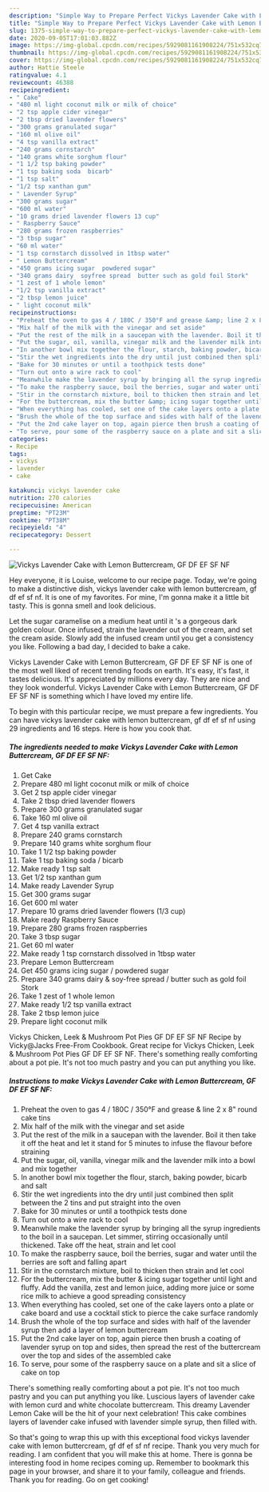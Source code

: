 ```yaml
---
description: "Simple Way to Prepare Perfect Vickys Lavender Cake with Lemon Buttercream, GF DF EF SF NF"
title: "Simple Way to Prepare Perfect Vickys Lavender Cake with Lemon Buttercream, GF DF EF SF NF"
slug: 1375-simple-way-to-prepare-perfect-vickys-lavender-cake-with-lemon-buttercream-gf-df-ef-sf-nf
date: 2020-09-05T17:01:03.882Z
image: https://img-global.cpcdn.com/recipes/5929081161908224/751x532cq70/vickys-lavender-cake-with-lemon-buttercream-gf-df-ef-sf-nf-recipe-main-photo.jpg
thumbnail: https://img-global.cpcdn.com/recipes/5929081161908224/751x532cq70/vickys-lavender-cake-with-lemon-buttercream-gf-df-ef-sf-nf-recipe-main-photo.jpg
cover: https://img-global.cpcdn.com/recipes/5929081161908224/751x532cq70/vickys-lavender-cake-with-lemon-buttercream-gf-df-ef-sf-nf-recipe-main-photo.jpg
author: Hattie Steele
ratingvalue: 4.1
reviewcount: 46388
recipeingredient:
- " Cake"
- "480 ml light coconut milk or milk of choice"
- "2 tsp apple cider vinegar"
- "2 tbsp dried lavender flowers"
- "300 grams granulated sugar"
- "160 ml olive oil"
- "4 tsp vanilla extract"
- "240 grams cornstarch"
- "140 grams white sorghum flour"
- "1 1/2 tsp baking powder"
- "1 tsp baking soda  bicarb"
- "1 tsp salt"
- "1/2 tsp xanthan gum"
- " Lavender Syrup"
- "300 grams sugar"
- "600 ml water"
- "10 grams dried lavender flowers 13 cup"
- " Raspberry Sauce"
- "280 grams frozen raspberries"
- "3 tbsp sugar"
- "60 ml water"
- "1 tsp cornstarch dissolved in 1tbsp water"
- " Lemon Buttercream"
- "450 grams icing sugar  powdered sugar"
- "340 grams dairy  soyfree spread  butter such as gold foil Stork"
- "1 zest of 1 whole lemon"
- "1/2 tsp vanilla extract"
- "2 tbsp lemon juice"
- " light coconut milk"
recipeinstructions:
- "Preheat the oven to gas 4 / 180C / 350°F and grease &amp; line 2 x 8&#34; round cake tins"
- "Mix half of the milk with the vinegar and set aside"
- "Put the rest of the milk in a saucepan with the lavender. Boil it then take it off the heat and let it stand for 5 minutes to infuse the flavour before straining"
- "Put the sugar, oil, vanilla, vinegar milk and the lavender milk into a bowl and mix together"
- "In another bowl mix together the flour, starch, baking powder, bicarb and salt"
- "Stir the wet ingredients into the dry until just combined then split between the 2 tins and put straight into the oven"
- "Bake for 30 minutes or until a toothpick tests done"
- "Turn out onto a wire rack to cool"
- "Meanwhile make the lavender syrup by bringing all the syrup ingredients to the boil in a saucepan. Let simmer, stirring occasionally until thickened. Take off the heat, strain and let cool"
- "To make the raspberry sauce, boil the berries, sugar and water until the berries are soft and falling apart"
- "Stir in the cornstarch mixture, boil to thicken then strain and let cool"
- "For the buttercream, mix the butter &amp; icing sugar together until light and fluffy. Add the vanilla, zest and lemon juice, adding more juice or some rice milk to achieve a good spreading consistency"
- "When everything has cooled, set one of the cake layers onto a plate or cake board and use a cocktail stick to pierce the cake surface randomly"
- "Brush the whole of the top surface and sides with half of the lavender syrup then add a layer of lemon buttercream"
- "Put the 2nd cake layer on top, again pierce then brush a coating of lavender syrup on top and sides, then spread the rest of the buttercream over the top and sides of the assembled cake"
- "To serve, pour some of the raspberry sauce on a plate and sit a slice of cake on top"
categories:
- Recipe
tags:
- vickys
- lavender
- cake

katakunci: vickys lavender cake 
nutrition: 270 calories
recipecuisine: American
preptime: "PT23M"
cooktime: "PT38M"
recipeyield: "4"
recipecategory: Dessert

---
```



![Vickys Lavender Cake with Lemon Buttercream, GF DF EF SF NF](https://img-global.cpcdn.com/recipes/5929081161908224/751x532cq70/vickys-lavender-cake-with-lemon-buttercream-gf-df-ef-sf-nf-recipe-main-photo.jpg)

Hey everyone, it is Louise, welcome to our recipe page. Today, we're going to make a distinctive dish, vickys lavender cake with lemon buttercream, gf df ef sf nf. It is one of my favorites. For mine, I'm gonna make it a little bit tasty. This is gonna smell and look delicious.

Let the sugar caramelise on a medium heat until it &#39;s a gorgeous dark golden colour. Once infused, strain the lavender out of the cream, and set the cream aside. Slowly add the infused cream until you get a consistency you like. Following a bad day, I decided to bake a cake.

Vickys Lavender Cake with Lemon Buttercream, GF DF EF SF NF is one of the most well liked of recent trending foods on earth. It's easy, it's fast, it tastes delicious. It's appreciated by millions every day. They are nice and they look wonderful. Vickys Lavender Cake with Lemon Buttercream, GF DF EF SF NF is something which I have loved my entire life.


To begin with this particular recipe, we must prepare a few ingredients. You can have vickys lavender cake with lemon buttercream, gf df ef sf nf using 29 ingredients and 16 steps. Here is how you cook that.

<!--inarticleads1-->

##### The ingredients needed to make Vickys Lavender Cake with Lemon Buttercream, GF DF EF SF NF:

1. Get  Cake
1. Prepare 480 ml light coconut milk or milk of choice
1. Get 2 tsp apple cider vinegar
1. Take 2 tbsp dried lavender flowers
1. Prepare 300 grams granulated sugar
1. Take 160 ml olive oil
1. Get 4 tsp vanilla extract
1. Prepare 240 grams cornstarch
1. Prepare 140 grams white sorghum flour
1. Take 1 1/2 tsp baking powder
1. Take 1 tsp baking soda / bicarb
1. Make ready 1 tsp salt
1. Get 1/2 tsp xanthan gum
1. Make ready  Lavender Syrup
1. Get 300 grams sugar
1. Get 600 ml water
1. Prepare 10 grams dried lavender flowers (1/3 cup)
1. Make ready  Raspberry Sauce
1. Prepare 280 grams frozen raspberries
1. Take 3 tbsp sugar
1. Get 60 ml water
1. Make ready 1 tsp cornstarch dissolved in 1tbsp water
1. Prepare  Lemon Buttercream
1. Get 450 grams icing sugar / powdered sugar
1. Prepare 340 grams dairy &amp; soy-free spread / butter such as gold foil Stork
1. Take 1 zest of 1 whole lemon
1. Make ready 1/2 tsp vanilla extract
1. Take 2 tbsp lemon juice
1. Prepare  light coconut milk


Vickys Chicken, Leek &amp; Mushroom Pot Pies GF DF EF SF NF Recipe by Vicky@Jacks Free-From Cookbook. Great recipe for Vickys Chicken, Leek &amp; Mushroom Pot Pies GF DF EF SF NF. There&#39;s something really comforting about a pot pie. It&#39;s not too much pastry and you can put anything you like. 

<!--inarticleads2-->

##### Instructions to make Vickys Lavender Cake with Lemon Buttercream, GF DF EF SF NF:

1. Preheat the oven to gas 4 / 180C / 350°F and grease &amp; line 2 x 8&#34; round cake tins
1. Mix half of the milk with the vinegar and set aside
1. Put the rest of the milk in a saucepan with the lavender. Boil it then take it off the heat and let it stand for 5 minutes to infuse the flavour before straining
1. Put the sugar, oil, vanilla, vinegar milk and the lavender milk into a bowl and mix together
1. In another bowl mix together the flour, starch, baking powder, bicarb and salt
1. Stir the wet ingredients into the dry until just combined then split between the 2 tins and put straight into the oven
1. Bake for 30 minutes or until a toothpick tests done
1. Turn out onto a wire rack to cool
1. Meanwhile make the lavender syrup by bringing all the syrup ingredients to the boil in a saucepan. Let simmer, stirring occasionally until thickened. Take off the heat, strain and let cool
1. To make the raspberry sauce, boil the berries, sugar and water until the berries are soft and falling apart
1. Stir in the cornstarch mixture, boil to thicken then strain and let cool
1. For the buttercream, mix the butter &amp; icing sugar together until light and fluffy. Add the vanilla, zest and lemon juice, adding more juice or some rice milk to achieve a good spreading consistency
1. When everything has cooled, set one of the cake layers onto a plate or cake board and use a cocktail stick to pierce the cake surface randomly
1. Brush the whole of the top surface and sides with half of the lavender syrup then add a layer of lemon buttercream
1. Put the 2nd cake layer on top, again pierce then brush a coating of lavender syrup on top and sides, then spread the rest of the buttercream over the top and sides of the assembled cake
1. To serve, pour some of the raspberry sauce on a plate and sit a slice of cake on top


There&#39;s something really comforting about a pot pie. It&#39;s not too much pastry and you can put anything you like. Luscious layers of lavender cake with lemon curd and white chocolate buttercream. This dreamy Lavender Lemon Cake will be the hit of your next celebration! This cake combines layers of lavender cake infused with lavender simple syrup, then filled with. 

So that's going to wrap this up with this exceptional food vickys lavender cake with lemon buttercream, gf df ef sf nf recipe. Thank you very much for reading. I am confident that you will make this at home. There is gonna be interesting food in home recipes coming up. Remember to bookmark this page in your browser, and share it to your family, colleague and friends. Thank you for reading. Go on get cooking!
